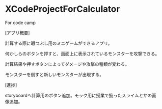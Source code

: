 # XCodeProjectForCalculator
For code camp

[アプリ概要]

計算する際に暇つぶし用のミニゲームができるアプリ。

何かしらのボタンを押すと、画面上に表示されているモンスターを攻撃できる。

計算結果や押すボタンによってダメージや攻撃の種類が変わる。

モンスターを倒すと新しいモンスターが出現する。

[進捗]

storyboardへ計算用のボタン追加。モック用に授業で扱ったスライムとかの画像追加。
